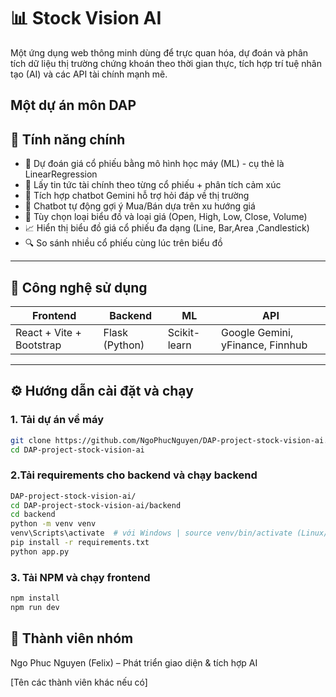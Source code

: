 # 📊 Stock Vision AI

Một ứng dụng web thông minh dùng để trực quan hóa, dự đoán và phân tích dữ liệu thị trường chứng khoán theo thời gian thực, tích hợp trí tuệ nhân tạo (AI) và các API tài chính mạnh mẽ.

Một dự án môn DAP
---

## 🚀 Tính năng chính

- 🧠 Dự đoán giá cổ phiếu bằng mô hình học máy (ML) - cụ thẻ là LinearRegression
- 📰 Lấy tin tức tài chính theo từng cổ phiếu + phân tích cảm xúc
- 🤖 Tích hợp chatbot Gemini hỗ trợ hỏi đáp về thị trường
- 💬 Chatbot tự động gợi ý Mua/Bán dựa trên xu hướng giá
- 🧩 Tùy chọn loại biểu đồ và loại giá (Open, High, Low, Close, Volume)
- 📈 Hiển thị biểu đồ giá cổ phiếu đa dạng (Line, Bar,Area ,Candlestick)
- 🔍 So sánh nhiều cổ phiếu cùng lúc trên biểu đồ
---

## 🧱 Công nghệ sử dụng

| Frontend | Backend | ML | API |
|----------|---------|-------|-----|
| React + Vite + Bootstrap | Flask (Python) | Scikit-learn | Google Gemini, yFinance, Finnhub |

---

## ⚙️ Hướng dẫn cài đặt và chạy

### 1. Tải dự án về máy

```bash
git clone https://github.com/NgoPhucNguyen/DAP-project-stock-vision-ai.git
cd DAP-project-stock-vision-ai
```

### 2.Tải requirements cho backend và chạy backend
```bash
DAP-project-stock-vision-ai/
cd DAP-project-stock-vision-ai/backend
cd backend  
python -m venv venv
venv\Scripts\activate  # với Windows | source venv/bin/activate (Linux/Mac)
pip install -r requirements.txt
python app.py
```

### 3. Tải NPM và chạy frontend
```bash
npm install
npm run dev
```

## 👥 Thành viên nhóm
Ngo Phuc Nguyen (Felix) – Phát triển giao diện & tích hợp AI

[Tên các thành viên khác nếu có]
